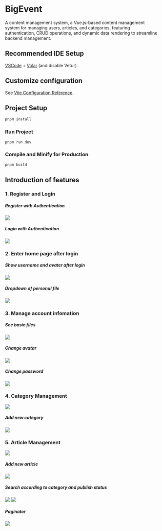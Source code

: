 # BigEvent

 A content management system, a Vue.js-based content management system for managing users, articles, and categories, featuring authentication, CRUD operations, and dynamic data rendering to streamline backend management.

## Recommended IDE Setup

[VSCode](https://code.visualstudio.com/) + [Volar](https://marketplace.visualstudio.com/items?itemName=Vue.volar) (and disable Vetur).

## Customize configuration

See [Vite Configuration Reference](https://vite.dev/config/).

## Project Setup

```sh
pnpm install
```

### Run Project

```sh
pnpm run dev
```

### Compile and Minify for Production

```sh
pnpm build
```
## Introduction of features

### 1. Register and Login

##### Register with Authentication
![](./assets/register.png)

##### Login with Authentication
![](./assets/login.png)

### 2. Enter home page after login

##### Show username and avater after login
![](./assets/layout.png)

##### Dropdown of personal file
![](./assets/personal.png)

### 3. Manage account infomation

##### See basic files
![](./assets/basic.png)

##### Change avatar
![](./assets/changeAvatar.png)

##### Change password
![](./assets/changePassword.png)

### 4. Category Management
![](./assets/category.png)

##### Add new category
![](./assets/addCate.png)

### 5. Article Management
![](./assets/article.png)

##### Add new article
![](./assets/addArt.png)

##### Search according to category and publish status
![](./assets/artCate.png)
![](./assets/pubStatus.png)
##### Paginator
![](./assets/paginator.png)



